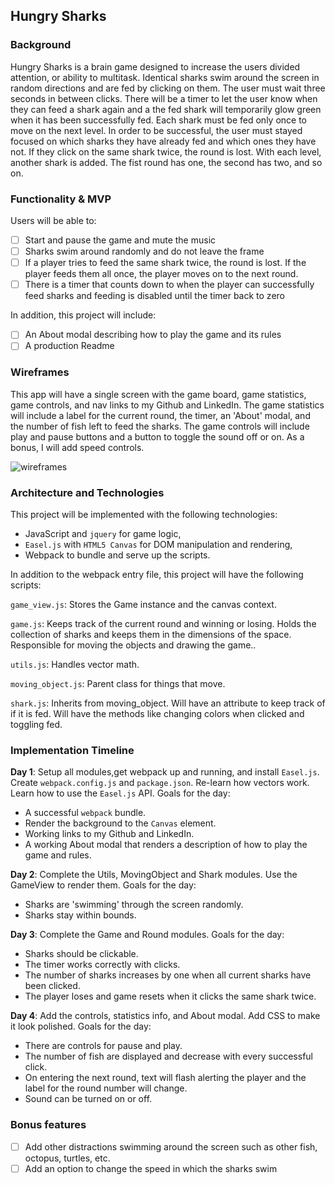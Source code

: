 ## Hungry Sharks

### Background

Hungry Sharks is a brain game designed to increase the users divided attention, or ability to multitask. Identical sharks swim around the screen in random directions and are fed by clicking on them. The user must wait three seconds in between clicks. There will be a timer to let the user know when they can feed a shark again and a the fed shark will temporarily glow green when it has been successfully fed. Each shark must be fed only once to move on the next level. In order to be successful, the user must stayed focused on which sharks they have already fed and which ones they have not. If they click on the same shark twice, the round is lost. With each level, another shark is added. The fist round has one, the second has two, and so on.

### Functionality & MVP

Users will be able to:

- [ ] Start and pause the game and mute the music
- [ ] Sharks swim around randomly and do not leave the frame
- [ ] If a player tries to feed the same shark twice, the round is lost. If the player feeds them all once, the player moves on to the next round.
- [ ] There is a timer that counts down to when the player can successfully feed sharks and feeding is disabled until the timer back to zero

In addition, this project will include:

- [ ] An About modal describing how to play the game and its rules
- [ ] A production Readme

### Wireframes

This app will have a single screen with the game board, game statistics, game controls, and nav links to my Github and LinkedIn. The game statistics will include a label for the current round, the timer, an 'About' modal, and the number of fish left to feed the sharks. The game controls will include play and pause buttons and a button to toggle the sound off or on. As a bonus, I will add speed controls.

![wireframes](docs/wireframes/wireframe.png)

### Architecture and Technologies
This project will be implemented with the following technologies:

- JavaScript and `jquery` for game logic,
- `Easel.js` with `HTML5 Canvas` for DOM manipulation and rendering,
- Webpack to bundle and serve up the scripts.

In addition to the webpack entry file, this project will have the following scripts:

`game_view.js`: Stores the Game instance and the canvas context.

`game.js`:  Keeps track of the current round and winning or losing. Holds the collection of sharks and keeps them in the dimensions of the space. Responsible for moving the objects and drawing the game.. 

`utils.js`: Handles vector math.

`moving_object.js`: Parent class for things that move.

`shark.js`: Inherits from moving_object. Will have an attribute to keep track of if it is fed. Will have the methods like changing colors when clicked and toggling fed.


### Implementation Timeline

**Day 1**: Setup all modules,get webpack up and running, and install `Easel.js`.  Create `webpack.config.js` and `package.json`. Re-learn how vectors work. Learn how to use the `Easel.js` API. Goals for the day:

- A successful `webpack` bundle.
- Render the background to the `Canvas` element.
- Working links to my Github and LinkedIn.
- A working About modal that renders a description of how to play the game and rules.

**Day 2**: Complete the Utils, MovingObject and Shark modules. Use the GameView to render them. Goals for the day:

- Sharks are 'swimming' through the screen randomly.
- Sharks stay within bounds.

**Day 3**: Complete the Game and Round modules. Goals for the day:

- Sharks should be clickable.
- The timer works correctly with clicks.
- The number of sharks increases by one when all current sharks have been clicked.
- The player loses and game resets when it clicks the same shark twice.

**Day 4**: Add the controls, statistics info, and About modal. Add CSS to make it look polished. Goals for the day:

- There are controls for pause and play.
- The number of fish are displayed and decrease with every successful click.
- On entering the next round, text will flash alerting the player and the label for the round number will change.
- Sound can be turned on or off.

### Bonus features

- [ ] Add other distractions swimming around the screen such as other fish, octopus, turtles, etc.
- [ ] Add an option to change the speed in which the sharks swim
